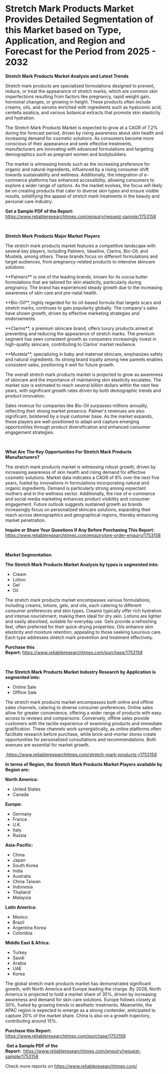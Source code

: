 <p><h1>Stretch Mark Products Market Provides Detailed Segmentation of this Market based on Type, Application, and Region and Forecast for the Period from 2025 - 2032</h1></p><p><strong>Stretch Mark Products Market Analysis and Latest Trends</strong></p>
<p><p>Stretch mark products are specialized formulations designed to prevent, reduce, or treat the appearance of stretch marks, which are common skin imperfections resulting from factors like pregnancy, rapid weight gain, hormonal changes, or growing in height. These products often include creams, oils, and serums enriched with ingredients such as hyaluronic acid, centella asiatica, and various botanical extracts that promote skin elasticity and hydration.</p><p>The Stretch Mark Products Market is expected to grow at a CAGR of 7.2% during the forecast period, driven by rising awareness about skin health and increasing demand for cosmetic solutions. As consumers become more conscious of their appearance and seek effective treatments, manufacturers are innovating with advanced formulations and targeting demographics such as pregnant women and bodybuilders.</p><p>The market is witnessing trends such as the increasing preference for organic and natural ingredients, influenced by a rising consumer shift towards sustainability and wellness. Additionally, the integration of e-commerce platforms has enhanced accessibility, allowing consumers to explore a wider range of options. As the market evolves, the focus will likely be on creating products that cater to diverse skin types and ensure visible results, solidifying the appeal of stretch mark treatments in the beauty and personal care industry.</p></p>
<p><strong>Get a Sample PDF of the Report:&nbsp;</strong> <a href="https://www.reliableresearchtimes.com/enquiry/request-sample/1753158?utm_campaign=3316&utm_medium=2&utm_source=Github&utm_content=ia&utm_term=05042025&utm_id=stretch-mark-products">https://www.reliableresearchtimes.com/enquiry/request-sample/1753158</a></p>
<p>&nbsp;</p>
<p><strong>Stretch Mark Products Major Market Players</strong></p>
<p><p>The stretch mark products market features a competitive landscape with several key players, including Palmers, Vaseline, Clarins, Bio-Oil, and Mustela, among others. These brands focus on different formulations and target audiences, from pregnancy-related products to intensive skincare solutions. </p><p>**Palmers** is one of the leading brands, known for its cocoa butter formulations that are tailored for skin elasticity, particularly during pregnancy. The brand has experienced steady growth due to the increasing awareness of skin care and pre-natal health.</p><p>**Bio-Oil**, highly regarded for its oil-based formula that targets scars and stretch marks, continues to gain popularity globally. The company's sales have shown growth, driven by effective marketing strategies and endorsements.</p><p>**Clarins**, a premium skincare brand, offers luxury products aimed at preventing and reducing the appearance of stretch marks. The premium segment has seen consistent growth as consumers increasingly invest in high-quality skincare, contributing to Clarins’ market resilience.</p><p>**Mustela**, specializing in baby and maternal skincare, emphasizes safety and natural ingredients. Its strong brand loyalty among new parents enables consistent sales, positioning it well for future growth.</p><p>The overall stretch mark products market is projected to grow as awareness of skincare and the importance of maintaining skin elasticity escalates. The market size is estimated to reach several billion dollars within the next few years, with significant growth rates driven by both demographic trends and product innovation.</p><p>Sales revenue for companies like Bio-Oil surpasses millions annually, reflecting their strong market presence. Palmer's revenues are also significant, bolstered by a loyal customer base. As the market expands, these players are well-positioned to adapt and capture emerging opportunities through product diversification and enhanced consumer engagement strategies.</p></p>
<p>&nbsp;</p>
<p><strong>What Are The Key Opportunities For Stretch Mark Products Manufacturers?</strong></p>
<p><p>The stretch mark products market is witnessing robust growth, driven by increasing awareness of skin health and rising demand for effective cosmetic solutions. Market data indicates a CAGR of 8% over the next five years, fueled by innovations in formulations incorporating natural and organic ingredients. Demand is particularly strong among expectant mothers and in the wellness sector. Additionally, the rise of e-commerce and social media marketing enhances product visibility and consumer engagement. Future outlook suggests sustained growth as brands increasingly focus on personalized skincare solutions, expanding their reach across demographics and geographical regions, thereby enhancing market penetration.</p></p>
<p><strong>Inquire or Share Your Questions If Any Before Purchasing This Report:</strong> <a href="https://www.reliableresearchtimes.com/enquiry/pre-order-enquiry/1753158?utm_campaign=3316&utm_medium=2&utm_source=Github&utm_content=ia&utm_term=05042025&utm_id=stretch-mark-products">https://www.reliableresearchtimes.com/enquiry/pre-order-enquiry/1753158</a></p>
<p>&nbsp;</p>
<p><strong>Market Segmentation</strong></p>
<p><strong>The Stretch Mark Products Market Analysis by types is segmented into:</strong></p>
<p><ul><li>Cream</li><li>Lotion</li><li>Gel</li><li>Oil</li></ul></p>
<p><p>The stretch mark products market encompasses various formulations, including creams, lotions, gels, and oils, each catering to different consumer preferences and skin types. Creams typically offer rich hydration and intense nourishment, making them ideal for dry skin. Lotions are lighter and easily absorbed, suitable for everyday use. Gels provide a refreshing feel, often preferred for their quick-drying properties. Oils enhance skin elasticity and moisture retention, appealing to those seeking luxurious care. Each type addresses stretch mark prevention and treatment effectively.</p></p>
<p><strong>Purchase this Report:&nbsp;</strong><a href="https://www.reliableresearchtimes.com/purchase/1753158?utm_campaign=3316&utm_medium=2&utm_source=Github&utm_content=ia&utm_term=05042025&utm_id=stretch-mark-products">https://www.reliableresearchtimes.com/purchase/1753158</a></p>
<p>&nbsp;</p>
<p><strong>The Stretch Mark Products Market Industry Research by Application is segmented into:</strong></p>
<p><ul><li>Online Sale</li><li>Offline Sale</li></ul></p>
<p><p>The stretch mark products market encompasses both online and offline sales channels, catering to diverse consumer preferences. Online sales allow for greater convenience, offering a wider range of products with easy access to reviews and comparisons. Conversely, offline sales provide customers with the tactile experience of examining products and immediate gratification. These channels work synergistically, as online platforms often facilitate research before purchase, while brick-and-mortar stores create opportunities for personalized consultations and recommendations. Both avenues are essential for market growth.</p></p>
<p><a href="https://www.reliableresearchtimes.com/stretch-mark-products-r1753158?utm_campaign=3316&utm_medium=2&utm_source=Github&utm_content=ia&utm_term=05042025&utm_id=stretch-mark-products">&nbsp;https://www.reliableresearchtimes.com/stretch-mark-products-r1753158</a></p>
<p><strong>In terms of Region, the Stretch Mark Products Market Players available by Region are:</strong></p>
<p>
    <p> <strong> North America: </strong>
        <ul>
            <li>United States</li>
            <li>Canada</li>
        </ul>
        </p> 
    <p> <strong> Europe: </strong>
        <ul>
            <li>Germany</li>
            <li>France</li>
            <li>U.K.</li>
            <li>Italy</li>
            <li>Russia</li>
        </ul>
        </p> 
    <p> <strong> Asia-Pacific: </strong>
        <ul>
            <li>China</li>
            <li>Japan</li>
            <li>South Korea</li>
            <li>India</li>
            <li>Australia</li>
            <li>China Taiwan</li>
            <li>Indonesia</li>
            <li>Thailand</li>
            <li>Malaysia</li>
        </ul>
        </p> 
    <p> <strong> Latin America: </strong>
        <ul>
            <li>Mexico</li>
            <li>Brazil</li>
            <li>Argentina Korea</li>
            <li>Colombia</li>
        </ul>
        </p> 
    <p> <strong> Middle East & Africa: </strong>
        <ul>
            <li>Turkey</li>
            <li>Saudi</li>
            <li>Arabia</li>
            <li>UAE</li>
            <li>Korea</li>
        </ul>
    </p>
    </p>
<p><p>The global stretch mark products market has demonstrated significant growth, with North America and Europe leading the charge. By 2028, North America is projected to hold a market share of 35%, driven by increasing awareness and demand for skin care solutions. Europe follows closely at 30%, fueled by growing trends in aesthetic treatments. Meanwhile, the APAC region is expected to emerge as a strong contender, anticipated to capture 20% of the market share. China is also on a growth trajectory, contributing around 15%.</p></p>
<p><strong>Purchase this Report: </strong><a href="https://www.reliableresearchtimes.com/purchase/1753158?utm_campaign=3316&utm_medium=2&utm_source=Github&utm_content=ia&utm_term=05042025&utm_id=stretch-mark-products">https://www.reliableresearchtimes.com/purchase/1753158</a></p>
<p>&nbsp;<strong>Get a Sample PDF of the Report:&nbsp;&nbsp;</strong><a href="https://www.reliableresearchtimes.com/enquiry/request-sample/1753158?utm_campaign=3316&utm_medium=2&utm_source=Github&utm_content=ia&utm_term=05042025&utm_id=stretch-mark-products">https://www.reliableresearchtimes.com/enquiry/request-sample/1753158</a></p>
<p><strong></strong></p>
<p>Check more reports on <a href="https://www.reliableresearchtimes.com/?utm_campaign=3316&utm_medium=2&utm_source=Github&utm_content=ia&utm_term=05042025&utm_id=stretch-mark-products">https://www.reliableresearchtimes.com/</a></p>